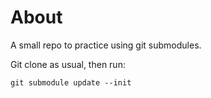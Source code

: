 # About

A small repo to practice using git submodules.

Git clone as usual, then run:

```shell
git submodule update --init
```

